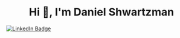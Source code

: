   <h1 align="center">Hi 👋, I'm Daniel Shwartzman</h1>
  
  <div id="badges">
    <a href="https://www.linkedin.com/in/daniel-shwartzman/" align="center">
      <img src="https://img.shields.io/badge/LinkedIn-blue?style=for-the-badge&logo=linkedin&logoColor=white" alt="LinkedIn Badge"/>
    </a>
  </div>


